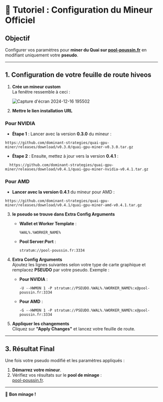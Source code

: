 # 📜 **Tutoriel : Configuration du Mineur Officiel**

## **Objectif**

Configurer vos paramètres pour **miner du Quai sur [pool-poussin.fr](https://pool-poussin.fr/)** en modifiant uniquement votre **pseudo**.

---

## **1. Configuration de votre feuille de route hiveos**

1. **Crée un mineur custom**  
   La fenêtre ressemble à ceci :

   ![Capture d'écran 2024-12-16 195502](https://github.com/user-attachments/assets/bd1e2389-b301-4655-825f-397e13b1ae99)

2. **Mettre le lien installation URL**

### **Pour NVIDIA**

   - **Étape 1** : Lancer avec la version **0.3.0** du mineur :
   ```
   https://github.com/dominant-strategies/quai-gpu-miner/releases/download/v0.3.0/quai-gpu-miner-v0.3.0.tar.gz
   ```
   - **Étape 2** : Ensuite, mettez à jour vers la version **0.4.1** :
```
  https://github.com/dominant-strategies/quai-gpu-miner/releases/download/v0.4.1/quai-gpu-miner-nvidia-v0.4.1.tar.gz
```

### **Pour AMD**

   - **Lancer avec la version 0.4.1** du mineur pour AMD :
   ```
   https://github.com/dominant-strategies/quai-gpu-miner/releases/download/v0.4.1/quai-gpu-miner-amd-v0.4.1.tar.gz
   ```
3. **le pseudo se trouve dans Extra Config Arguments**  
   - **Wallet et Worker Template** :  
     ```
     %WAL%.%WORKER_NAME%
     ```

   - **Pool Server:Port** :  
     ```
     stratum://pool-poussin.fr:3334
     ```

4. **Extra Config Arguments**  
   Ajoutez les lignes suivantes selon votre type de carte graphique et remplacez **PSEUDO** par votre pseudo. Exemple :

   - **Pour NVIDIA** :  
     ```
     -U --HWMON 1 -P stratum://PSEUDO.%WAL%.%WORKER_NAME%:x@pool-poussin.fr:3334
     ```

   - **Pour AMD** :  
     ```
     -G --HWMON 1 -P stratum://PSEUDO.%WAL%.%WORKER_NAME%:x@pool-poussin.fr:3334
     ```

4. **Appliquer les changements**  
   Cliquez sur **"Apply Changes"** et lancez votre feuille de route.

---

## **3. Résultat Final**

Une fois votre pseudo modifié et les paramètres appliqués :
1. **Démarrez votre mineur**.
2. Vérifiez vos résultats sur le **pool de minage** :  
   [pool-poussin.fr](https://pool-poussin.fr/).

---

🚀 **Bon minage !**
